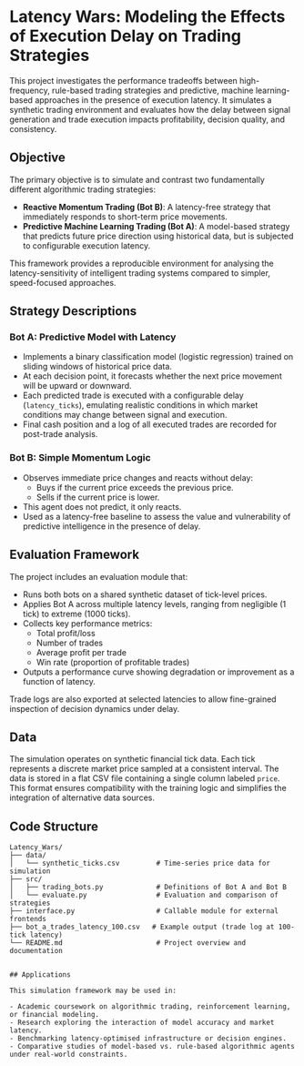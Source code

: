 # Latency Wars: Modeling the Effects of Execution Delay on Trading Strategies

This project investigates the performance tradeoffs between high-frequency, rule-based trading strategies and predictive, machine learning-based approaches in the presence of execution latency. It simulates a synthetic trading environment and evaluates how the delay between signal generation and trade execution impacts profitability, decision quality, and consistency.

## Objective

The primary objective is to simulate and contrast two fundamentally different algorithmic trading strategies:

- **Reactive Momentum Trading (Bot B)**: A latency-free strategy that immediately responds to short-term price movements.
- **Predictive Machine Learning Trading (Bot A)**: A model-based strategy that predicts future price direction using historical data, but is subjected to configurable execution latency.

This framework provides a reproducible environment for analysing the latency-sensitivity of intelligent trading systems compared to simpler, speed-focused approaches.

## Strategy Descriptions

### Bot A: Predictive Model with Latency

- Implements a binary classification model (logistic regression) trained on sliding windows of historical price data.
- At each decision point, it forecasts whether the next price movement will be upward or downward.
- Each predicted trade is executed with a configurable delay (`latency_ticks`), emulating realistic conditions in which market conditions may change between signal and execution.
- Final cash position and a log of all executed trades are recorded for post-trade analysis.

### Bot B: Simple Momentum Logic

- Observes immediate price changes and reacts without delay:
  - Buys if the current price exceeds the previous price.
  - Sells if the current price is lower.
- This agent does not predict, it only reacts.
- Used as a latency-free baseline to assess the value and vulnerability of predictive intelligence in the presence of delay.

## Evaluation Framework

The project includes an evaluation module that:

- Runs both bots on a shared synthetic dataset of tick-level prices.
- Applies Bot A across multiple latency levels, ranging from negligible (1 tick) to extreme (1000 ticks).
- Collects key performance metrics:
  - Total profit/loss
  - Number of trades
  - Average profit per trade
  - Win rate (proportion of profitable trades)
- Outputs a performance curve showing degradation or improvement as a function of latency.

Trade logs are also exported at selected latencies to allow fine-grained inspection of decision dynamics under delay.

## Data

The simulation operates on synthetic financial tick data. Each tick represents a discrete market price sampled at a consistent interval. The data is stored in a flat CSV file containing a single column labeled `price`. This format ensures compatibility with the training logic and simplifies the integration of alternative data sources.

## Code Structure

```text
Latency_Wars/
├── data/
│   └── synthetic_ticks.csv         # Time-series price data for simulation
├── src/
│   ├── trading_bots.py             # Definitions of Bot A and Bot B
│   └── evaluate.py                 # Evaluation and comparison of strategies
├── interface.py                    # Callable module for external frontends
├── bot_a_trades_latency_100.csv   # Example output (trade log at 100-tick latency)
└── README.md                       # Project overview and documentation


## Applications

This simulation framework may be used in:

- Academic coursework on algorithmic trading, reinforcement learning, or financial modeling.
- Research exploring the interaction of model accuracy and market latency.
- Benchmarking latency-optimised infrastructure or decision engines.
- Comparative studies of model-based vs. rule-based algorithmic agents under real-world constraints.

